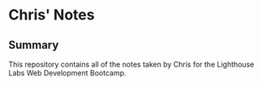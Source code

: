 # Chris' Notes

## Summary

This repository contains all of the notes taken by Chris for the Lighthouse Labs Web Development Bootcamp.